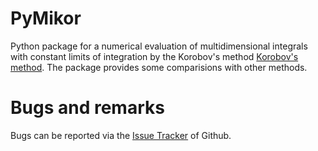 PyMikor
=======

Python package for a numerical evaluation of multidimensional integrals with constant limits of integration by the Korobov's method [Korobov's method](http://wwwinfo.jinr.ru/programs/jinrlib/d121.htm).
The package provides some comparisions with other methods.

Bugs and remarks
================

Bugs can be reported via the [Issue Tracker](https://github.com/Mezek/pymikor/issues) of Github.
